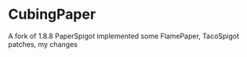 # CubingPaper
A fork of 1.8.8 PaperSpigot
implemented some FlamePaper, TacoSpigot patches, my changes

